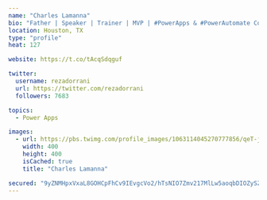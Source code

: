 ```yaml
---
name: "Charles Lamanna"
bio: "Father | Speaker | Trainer | MVP | #PowerApps & #PowerAutomate Community Super User | YouTuber Right-pointing triangle http://youtube.com/c/rezadorrani | Learn - Share - Clockwise rightwards and leftwards open circle arrows"
location: Houston, TX
type: "profile"
heat: 127

website: https://t.co/tAcqSdqguf

twitter:
  username: rezadorrani
  url: https://twitter.com/rezadorrani
  followers: 7683

topics:
  - Power Apps

images:
  - url: https://pbs.twimg.com/profile_images/1063114045270777856/qeT-jpWr_400x400.jpg
    width: 400
    height: 400
    isCached: true
    title: "Charles Lamanna"

secured: "9yZNMHpxVxaL8GOHCpFhCv9IEvgcVo2/hTsNIO7Zmv217MlLw5aoqbDIOZySZpPfmckq8aeSmWqE+wnx20tsOBr1JvyRg8YSSDuwzsy1pKowtaGGJIHyPtBS++CZ/MeYWhjx3C8EDh2cEZAD8NTg3xZidh+/ORFF04dn/jGcAZDyYHEgwcIeCmrJJWe/52br8/Ys62976fXM2kMncft0/fhd8DIH1Y/RTQfOzlvC7vWc+4h1NGZlVmhe84UB9LO8JNqdnLfYjyFpjSsV+Fz5oeFrDSKUVIgYoJs1w5t8G6dalKJqWQl9zR32xq99LkGhIr9vB2dwndE0Q6lBhBkwyN59SMhtvGfnjiyNT0+4WwfYHj5aZdD5zoUuPjeuDGftOoOTxoYjWFimK96Fc5sKxw==;/pZ5HVAJfU34Wl7yafYu2w=="
---
```


